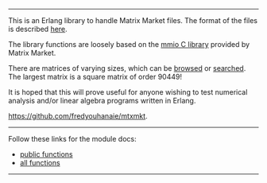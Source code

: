 
---

This is an Erlang library to handle Matrix Market files. The format of
the files is described
[here](https://math.nist.gov/MatrixMarket/formats.html).

The library functions are loosely based on the
[mmio C library](https://math.nist.gov/MatrixMarket/mmio-c.html)
provided by Matrix Market.

There are matrices of varying sizes, which can be
[browsed](https://math.nist.gov/MatrixMarket/data/) or
[searched](https://math.nist.gov/MatrixMarket/searchtool.html). The
largest matrix is a square matrix of order 90449!

It is hoped that this will prove useful for anyone wishing to test
numerical analysis and/or linear algebra programs written in Erlang.

<https://github.com/fredyouhanaie/mtxmkt>.

---

Follow these links for the module docs:

* [public functions](edoc/index.html)
* [all functions](edoc_dev/index.html)

---
